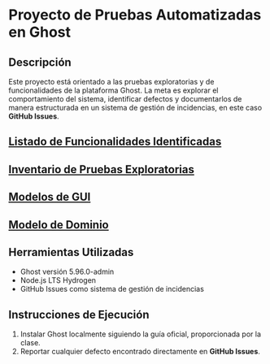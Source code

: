 # Proyecto de Pruebas Automatizadas en Ghost

## Descripción

Este proyecto está orientado a las pruebas exploratorias y de funcionalidades de la plataforma Ghost. La meta es explorar el comportamiento del sistema, identificar defectos y documentarlos de manera estructurada en un sistema de gestión de incidencias, en este caso **GitHub Issues**.

## [Listado de Funcionalidades Identificadas](https://github.com/JUANES545/Ghost-JJ/wiki/Listado-de-funcionalidades)


## [Inventario de Pruebas Exploratorias](https://uniandes-my.sharepoint.com/:b:/g/personal/je_mejiai1_uniandes_edu_co/EXLU0TqyggVKjvC2vITM8-oBZrrChKpqufokL3B98KRv6A?e=VhOjTR)


## [Modelos de GUI](https://www.figma.com/design/rnrnSV5Ya11qerKP1SeHGz/Untitled?node-id=0-1&t=NNQJdRs1qlzAg7oG-1)


## [Modelo de Dominio]()



## Herramientas Utilizadas

- Ghost versión 5.96.0-admin
- Node.js LTS Hydrogen
- GitHub Issues como sistema de gestión de incidencias

## Instrucciones de Ejecución

1. Instalar Ghost localmente siguiendo la guía oficial, proporcionada por la clase.
2. Reportar cualquier defecto encontrado directamente en **GitHub Issues**.
